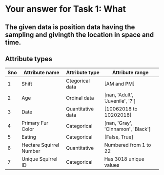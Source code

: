 # Your answer for Task 1: What

## The given data is position data having the sampling and givingth the location in space and time.

## Attribute types
| Sno | Attribute name         | Attribute type      | Attribute range                         |
|-----|------------------------|---------------------|-----------------------------------------|
|1	  | Shift						       |    Ctegorical data	 |	    [AM and PM]		                     | 
|2	  | Age						         |    Ordinal data		 |	    [nan, 'Adult', 'Juvenile', '?']    | 
|3    | Date						       |    Quantitative data|		  [10062018 to 10202018]	           | 
|4	  | Primary Fur Color			 |    Categorical			 |	    [nan, 'Gray', 'Cinnamon', 'Black'] |					
|5    | Eating					       |    Categorical			 |      [False,  True]                     |
|6    | Hectare Squirrel Number|    Quantitative		 |	    Numbered from 1 to 22		           | 
|7	  | Unique Squirrel ID     |    Categorical			 |      Has 3018 unique values		         | 
